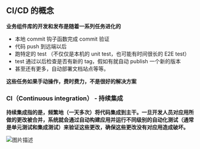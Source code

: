 ## CI/CD 的概念

**业务组件库的开发和发布是随着一系列任务进化的**

* 本地 commit 钩子函数完成 commit 验证
* 代码 push 到远端以后
* 跑特定的 test （不仅仅是本机的 unit test，也可能有时间很长的 E2E test）
* test 通过以后检查是否有新的 tag，假如有就自动 publish 一个新的版本
* 甚至还有更多，自动部署文档站点等等。

**这些任务如果手动操作，费时费力，不是很好的解决方案**

### CI（Continuous integration） - 持续集成

**持续集成指的是，频繁地（一天多次）将代码集成到主干。一旦开发人员对应用所做的更改被合并，系统就会通过自动构建应用并运行不同级别的自动化测试（通常是单元测试和集成测试）来验证这些更改，确保这些更改没有对应用造成破坏。**

![图片描述](https://img.mukewang.com/wiki/603b0a7e09ea480008000518.jpg)

